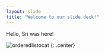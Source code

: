 ```yaml
---
layout: slide
title: "Welcome to our slide deck!"
---
```


Hello, Sri was here!

![orderedlistocat](https://octodex.github.com/images/orderedlistocat.png)
{: .center}
